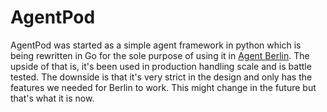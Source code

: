 # AgentPod

AgentPod was started as a simple agent framework in python which is being rewritten in Go for the sole purpose of using it in [Agent Berlin](https://agentberlin.ai). The upside of that is, it's been used in production handling scale and is battle tested. The downside is that it's very strict in the design and only has the features we needed for Berlin to work. This might change in the future but that's what it is now.

